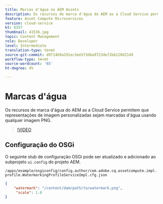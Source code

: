 ```yaml
---
title: Marcas d'água no AEM Assets
description: Os recursos de marca d'água do AEM as a Cloud Service permitem que representações de imagem personalizadas sejam marcadas d'água usando qualquer imagem PNG.
feature: Asset Compute Microservices
version: cloud-service
kt: 6357
thumbnail: 41536.jpg
topic: Content Management
role: Developer
level: Intermediate
translation-type: tm+mt
source-git-commit: d9714b9a291ec3ee5f3dba9723de72bb120d2149
workflow-type: tm+mt
source-wordcount: '65'
ht-degree: 4%

---
```



# Marcas d&#39;água

Os recursos de marca d&#39;água do AEM as a Cloud Service permitem que representações de imagem personalizadas sejam marcadas d&#39;água usando qualquer imagem PNG.

>[!VIDEO](https://video.tv.adobe.com/v/41536/?quality=12&learn=on)

## Configuração do OSGi

O seguinte stub de configuração OSGi pode ser atualizado e adicionado ao subprojeto `ui.config` do projeto AEM.

`/apps/example/osgiconfig/config.author/com.adobe.cq.assetcompute.impl.profile.WatermarkingProfileServiceImpl.cfg.json`

```json
{
    "watermark": "/content/dam/path/to/watermark.png",
     "scale": 1.0
}
```
